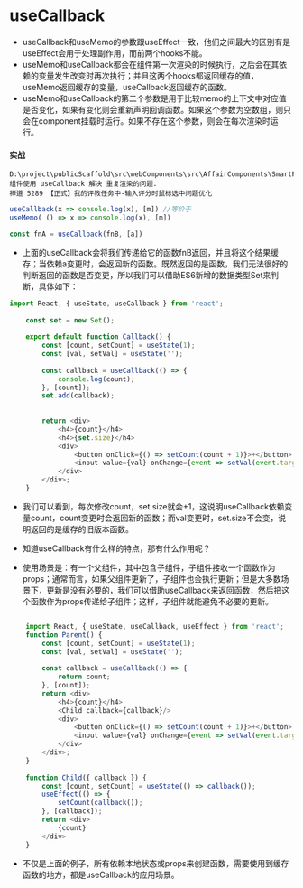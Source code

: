 # useCallback
- useCallback和useMemo的参数跟useEffect一致，他们之间最大的区别有是useEffect会用于处理副作用，而前两个hooks不能。
- useMemo和useCallback都会在组件第一次渲染的时候执行，之后会在其依赖的变量发生改变时再次执行；并且这两个hooks都返回缓存的值，useMemo返回缓存的变量，useCallback返回缓存的函数。
- useMemo和useCallback的第二个参数是用于比较memo的上下文中对应值是否变化，如果有变化则会重新声明回调函数。如果这个参数为空数组，则只会在component挂载时运行。如果不存在这个参数，则会在每次渲染时运行。

#### 实战
```text
D:\project\publicScaffold\src\webComponents\src\AffairComponents\SmartForm\TableCom\SplitIndex\2024NewComponent\EditTreeTable
组件使用 useCallback 解决 重复渲染的问题. 
禅道 5289 【正式】我的评教任务中-输入评分时鼠标选中问题优化
```

```javascript
useCallback(x => console.log(x), [m]) //等价于
useMemo( () => x => console.log(x), [m])
```
```javascript
const fnA = useCallback(fnB, [a])

```
- 上面的useCallback会将我们传递给它的函数fnB返回，并且将这个结果缓存；当依赖a变更时，会返回新的函数。既然返回的是函数，我们无法很好的判断返回的函数是否变更，所以我们可以借助ES6新增的数据类型Set来判断，具体如下：
```javascript
import React, { useState, useCallback } from 'react';
     
    const set = new Set();
     
    export default function Callback() {
        const [count, setCount] = useState(1);
        const [val, setVal] = useState('');
     
        const callback = useCallback(() => {
            console.log(count);
        }, [count]);
        set.add(callback);
     
     
        return <div>
            <h4>{count}</h4>
            <h4>{set.size}</h4>
            <div>
                <button onClick={() => setCount(count + 1)}>+</button>
                <input value={val} onChange={event => setVal(event.target.value)}/>
            </div>
        </div>;
    }
```

- 我们可以看到，每次修改count，set.size就会+1，这说明useCallback依赖变量count，count变更时会返回新的函数；而val变更时，set.size不会变，说明返回的是缓存的旧版本函数。

- 知道useCallback有什么样的特点，那有什么作用呢？
- 使用场景是：有一个父组件，其中包含子组件，子组件接收一个函数作为props；通常而言，如果父组件更新了，子组件也会执行更新；但是大多数场景下，更新是没有必要的，我们可以借助useCallback来返回函数，然后把这个函数作为props传递给子组件；这样，子组件就能避免不必要的更新。
```javascript

    import React, { useState, useCallback, useEffect } from 'react';
    function Parent() {
        const [count, setCount] = useState(1);
        const [val, setVal] = useState('');
     
        const callback = useCallback(() => {
            return count;
        }, [count]);
        return <div>
            <h4>{count}</h4>
            <Child callback={callback}/>
            <div>
                <button onClick={() => setCount(count + 1)}>+</button>
                <input value={val} onChange={event => setVal(event.target.value)}/>
            </div>
        </div>;
    }
     
    function Child({ callback }) {
        const [count, setCount] = useState(() => callback());
        useEffect(() => {
            setCount(callback());
        }, [callback]);
        return <div>
            {count}
        </div>
    }
```
- 不仅是上面的例子，所有依赖本地状态或props来创建函数，需要使用到缓存函数的地方，都是useCallback的应用场景。
